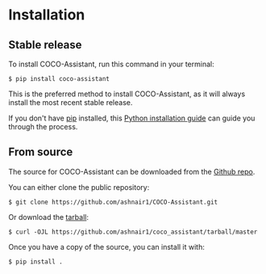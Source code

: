 <h1> Installation </h1>

## Stable release

To install COCO-Assistant, run this command in your
terminal:

``` console
$ pip install coco-assistant
```

This is the preferred method to install COCO-Assistant, as it will always install the most recent stable release.

If you don't have [pip][] installed, this [Python installation guide][]
can guide you through the process.

## From source

The source for COCO-Assistant can be downloaded from
the [Github repo][].

You can either clone the public repository:

``` console
$ git clone https://github.com/ashnair1/COCO-Assistant.git
```

Or download the [tarball][]:

``` console
$ curl -OJL https://github.com/ashnair1/coco_assistant/tarball/master
```

Once you have a copy of the source, you can install it with:

``` console
$ pip install .
```

  [pip]: https://pip.pypa.io
  [Python installation guide]: http://docs.python-guide.org/en/latest/starting/installation/
  [Github repo]: https://github.com/ashnair1/COCO-Assistant
  [tarball]: https://github.com/ashnair1/COCO-Assistant/tarball/master

